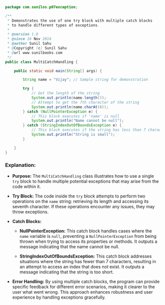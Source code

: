 
```java
package com.sunilos.p07exception;

/**
 * Demonstrates the use of one try block with multiple catch blocks 
 * to handle different types of exceptions.
 * 
 * @version 1.0
 * @since 16 Nov 2014
 * @author Sunil Sahu
 * @Copyright (c) Sunil Sahu
 * @url www.sunilbooks.com
 */
public class MultiCatchHandling {

    public static void main(String[] args) {

        String name = "Vijay"; // Sample string for demonstration

        try {
            // Get the length of the string
            System.out.println(name.length());
            // Attempt to get the 7th character of the string
            System.out.println(name.charAt(6));
        } catch (NullPointerException e) {
            // This block executes if 'name' is null
            System.out.println("Name cannot be null");
        } catch (StringIndexOutOfBoundsException e) {
            // This block executes if the string has less than 7 characters
            System.out.println("String is small");
        }

    }
}
```

### Explanation:

- **Purpose:** The `MultiCatchHandling` class illustrates how to use a single `try` block to handle multiple potential exceptions that may arise from the code within it.

- **Try Block:** The code inside the `try` block attempts to perform two operations on the `name` string: retrieving its length and accessing its seventh character. If these operations encounter any issues, they may throw exceptions.

- **Catch Blocks:**
  - **NullPointerException:** This catch block handles cases where the `name` variable is `null`, preventing a `NullPointerException` from being thrown when trying to access its properties or methods. It outputs a message indicating that the name cannot be null.
  
  - **StringIndexOutOfBoundsException:** This catch block addresses situations where the string has fewer than 7 characters, resulting in an attempt to access an index that does not exist. It outputs a message indicating that the string is too short.

- **Error Handling:** By using multiple catch blocks, the program can provide specific feedback for different error scenarios, making it clearer to the user what went wrong. This approach enhances robustness and user experience by handling exceptions gracefully.
